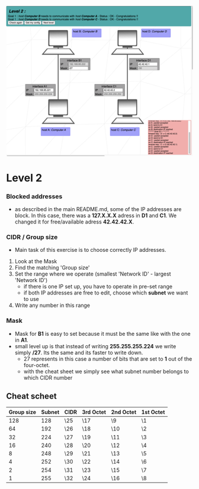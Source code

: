 <img width="1149" alt="Level 1" src="Level_02.png">












































# Level 2
### Blocked addresses
- as described in the main README.md, some of the IP addresses are block. In this case, there was a **127.X.X.X** adress in **D1** and **C1**. We changed it for free/available adress **42.42.42.X**.

### CIDR / Group size
- Main task of this exercise is to choose correctly IP addresses.
1. Look at the Mask
2. Find the matching 'Group size'
3. Set the range where we operate (smallest 'Network ID' - largest 'Network ID')
	- if there is one IP set up, you have to operate in pre-set range
	- if both IP addresses are free to edit, choose which **subnet** we want to use
4. Write any number in this range

### Mask
- Mask for **B1** is easy to set because it must be the same like with the one in **A1**.
- small level up is that instead of writing **255.255.255.224** we write simply **/27**. Its the same and its faster to write down.
	- 27 represents in this case a number of bits that are set to **1** out of the four-octet.
	- with the cheat sheet we simply see what subnet number belongs to which CIDR number

## Cheat scheet
|Group size|Subnet|CIDR|3rd Octet|2nd Octet|1st Octet|
|    -     |   -  |  - |    -    |    -    |    -    |
|   128    |  128 | \25|   \17   |   \9    |   \1    |
|    64    |  192 | \26|   \18   |   \10   |   \2    |
|    32    |  224 | \27|   \19   |   \11   |   \3    |
|    16    |  240 | \28|   \20   |   \12   |   \4    |
|    8     |  248 | \29|   \21   |   \13   |   \5    |
|    4     |  252 | \30|   \22   |   \14   |   \6    |
|    2     |  254 | \31|   \23   |   \15   |   \7    |
|    1     |  255 | \32|   \24   |   \16   |   \8    |
